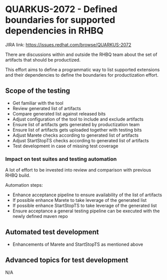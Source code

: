 # QUARKUS-2072 - Defined boundaries for supported dependencies in RHBQ

JIRA link: https://issues.redhat.com/browse/QUARKUS-2072

There are discussions within and outside the RHBQ team about the set of artifacts that should be productized.

This effort aims to define a programmatic way to list supported extensions and their dependencies to define the boundaries for productization effort.

## Scope of the testing
- Get familiar with the tool
- Review generated list of artifacts
- Compare generated list against released bits
- Adjust configuration of the tool to include and exclude artifacts
- Ensure list of artifacts gets generated by productization team
- Ensure list of artifacts gets uploaded together with testing bits
- Adjust Marete checks according to generated list of artifacts
- Adjust StartStopTS checks according to generated list of artifacts
- Test development in case of missing test coverage

### Impact on test suites and testing automation
A lot of effort to be invested into review and comparison with previous RHBQ build. 

Automation steps:
 - Enhance acceptance pipeline to ensure availability of the list of artifacts
- If possible enhance Marete to take leverage of the generated list
- If possible enhance StartStopTS to take leverage of the generated list
 - Ensure acceptance a general testing pipeline can be executed with the newly defined maven repo 

## Automated test development
- Enhancements of Marete and StartStopTS as mentioned above

## Advanced topics for test development
N/A